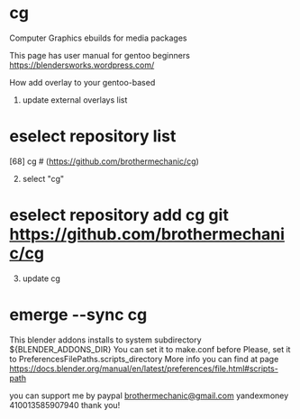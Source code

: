 # cg
Computer Graphics ebuilds for media packages

This page has user manual for gentoo beginners 
https://blendersworks.wordpress.com/

How add overlay to your gentoo-based

1) update external overlays list 
# eselect repository list

[68]  cg # (https://github.com/brothermechanic/cg)

2) select "cg"

# eselect repository add cg git https://github.com/brothermechanic/cg

3) update cg

# emerge --sync cg

This blender addons installs to system subdirectory
${BLENDER_ADDONS_DIR}
You can set it to make.conf before
Please, set it to PreferencesFilePaths.scripts_directory
More info you can find at page
https://docs.blender.org/manual/en/latest/preferences/file.html#scripts-path

you can support me by
paypal      brothermechanic@gmail.com
yandexmoney 410013585907940
thank you!
